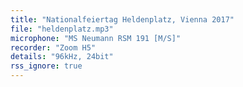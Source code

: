 ```yaml
---
title: "Nationalfeiertag Heldenplatz, Vienna 2017"
file: "heldenplatz.mp3"
microphone: "MS Neumann RSM 191 [M/S]"
recorder: "Zoom H5"
details: "96kHz, 24bit"
rss_ignore: true
---
```


